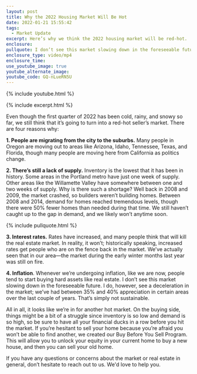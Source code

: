 ```yaml
---
layout: post
title: Why the 2022 Housing Market Will Be Hot
date: 2022-01-21 15:55:42
tags:
  - Market Update
excerpt: Here’s why we think the 2022 housing market will be red-hot.
enclosure:
pullquote: I don’t see this market slowing down in the foreseeable future.
enclosure_type: video/mp4
enclosure_time:
use_youtube_image: true
youtube_alternate_image:
youtube_code: GQ-nLueRN5U
---
```

{% include youtube.html %}

{% include excerpt.html %}

Even though the first quarter of 2022 has been cold, rainy, and snowy so far, we still think that it’s going to turn into a red-hot seller’s market. There are four reasons why:

**1\. People are migrating from the city to the suburbs.** Many people in Oregon are moving out to areas like Arizona, Idaho, Tennessee, Texas, and Florida, though many people are moving here from California as politics change.

**2\. There’s still a lack of supply.** Inventory is the lowest that it has been in history. Some areas in the Portland metro have just one week of supply. Other areas like the Willamette Valley have somewhere between one and two weeks of supply. Why is there such a shortage? Well back in 2008 and 2009, the market crashed, so builders weren’t building homes. Between 2008 and 2014, demand for homes reached tremendous levels, though there were 50% fewer homes than needed during that time. We still haven’t caught up to the gap in demand, and we likely won’t anytime soon.

{% include pullquote.html %}

**3\. Interest rates.** Rates have increased, and many people think that will kill the real estate market. In reality, it won’t; historically speaking, increased rates get people who are on the fence back in the market. We’ve actually seen that in our area—the market during the early winter months last year was still on fire.

**4\. Inflation**. Whenever we’re undergoing inflation, like we are now, people tend to start buying hard assets like real estate. I don’t see this market slowing down in the foreseeable future. I do, however, see a deceleration in the market; we’ve had between 35% and 40% appreciation in certain areas over the last couple of years. That’s simply not sustainable.

All in all, it looks like we’re in for another hot market. On the buying side, things might be a bit of a struggle since inventory is so low and demand is so high, so be sure to have all your financial ducks in a row before you hit the market. If you’re hesitant to sell your home because you’re afraid you won’t be able to find another, we created our Buy Before You Sell Program. This will allow you to unlock your equity in your current home to buy a new house, and then you can sell your old home.

If you have any questions or concerns about the market or real estate in general, don’t hesitate to reach out to us. We'd love to help you.
